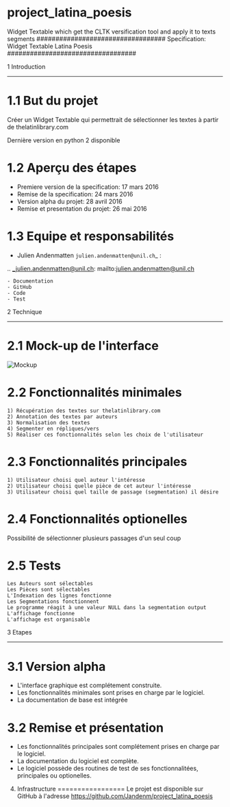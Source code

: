# project_latina_poesis
Widget Textable which get the CLTK versification tool and apply it to texts segments
##################################
Specification: Widget Textable Latina Poesis
##################################



1 Introduction
**************


1.1 But du projet
=================
Créer un Widget Textable qui permettrait de sélectionner les textes à partir de thelatinlibrary.com

Dernière version en python 2 disponible


1.2 Aperçu des étapes
=====================
* Premiere version de la specification: 17 mars 2016
* Remise de la specification: 24 mars 2016
* Version alpha du projet:  28 avril 2016
* Remise et presentation du projet:  26 mai 2016

1.3 Equipe et responsabilités
==============================

* Julien Andenmatten `julien.andenmatten@unil.ch`_ :

.. _julien.andenmatten@unil.ch: mailto:julien.andenmatten@unil.ch

    - Documentation
    - GitHub
    - Code
    - Test



2 Technique
************


2.1 Mock-up de l'interface
==========================
![Mockup](https://cloud.githubusercontent.com/assets/17759898/14255359/ffc2ac5c-fa93-11e5-9798-0003284a5737.png)

2.2 Fonctionnalités minimales
=============================
    1) Récupération des textes sur thelatinlibrary.com
    2) Annotation des textes par auteurs
    3) Normalisation des textes
    4) Segmenter en répliques/vers
    5) Réaliser ces fonctionnalités selon les choix de l'utilisateur

2.3 Fonctionnalités principales
===============================
    1) Utilisateur choisi quel auteur l'intéresse
    2) Utilisateur choisi quelle pièce de cet auteur l'intéresse
    3) Utilisateur choisi quel taille de passage (segmentation) il désire

2.4 Fonctionnalités optionelles
===============================
Possibilité de sélectionner plusieurs passages d'un seul coup


2.5 Tests
=========
    Les Auteurs sont sélectables
    Les Pièces sont sélectables
    L'Indexation des lignes fonctionne
    Les Segmentations fonctionnent
    Le programme réagit à une valeur NULL dans la segmentation output
    L'affichage fonctionne
    L'affichage est organisable


3 Etapes
*********



3.1 Version alpha
=================
* L'interface graphique est complétement construite.
* Les fonctionnalités minimales sont prises en charge par le logiciel.
* La documentation de base est intégrée


3.2 Remise et présentation
==========================
* Les fonctionnalités principales sont complétement prises en charge par le logiciel.
* La documentation du logiciel est complète.
* Le logiciel possède des routines de test de ses fonctionnalitées, principales ou optionelles.


4. Infrastructure
=================
Le projet est disponible sur GitHub à l'adresse https://github.com/Jandenm/project_latina_poesis
